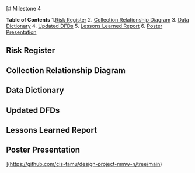 
[# Milestone 4

**Table of Contents**
1.[Risk Register](risk-registers)
2. [Collection Relationship Diagram](#collection-relationship-diagram)
3. [Data Dictionary](#data-dictionary)
4. [Updated DFDs](#updated-dfds)
5. [Lessons Learned Report](#lessons-learned-report)
6. [Poster Presentation](#poster_presentation)


## Risk Register


## Collection Relationship Diagram



## Data Dictionary

 


## Updated DFDs


## Lessons Learned Report


## Poster Presentation


](https://github.com/cis-famu/design-project-mmw-n/tree/main)
